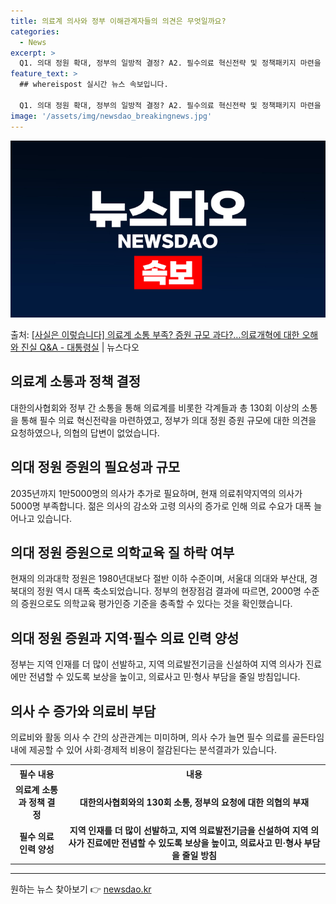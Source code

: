 ```yaml
---
title: 의료계 의사와 정부 이해관계자들의 의견은 무엇일까요?
categories:
  - News
excerpt: >
  Q1. 의대 정원 확대, 정부의 일방적 결정? A2. 필수의료 혁신전략 및 정책패키지 마련을 위해 총 130…
feature_text: >
  ## whereispost 실시간 뉴스 속보입니다.

  Q1. 의대 정원 확대, 정부의 일방적 결정? A2. 필수의료 혁신전략 및 정책패키지 마련을 위해 총 130…
image: '/assets/img/newsdao_breakingnews.jpg'
---
```


![뉴스다오 속보](/assets/img/newsdao_breakingnews.jpg)

<p>출처: <a href="https://newsdao.kr/3216" rel="dofollow">[사실은 이렇습니다] 의료계 소통 부족? 증원 규모 과다?…의료개혁에 대한 오해와 진실 Q&A - 대통령실</a> | 뉴스다오</p>

<h2 data-ke-size="size26">의료계 소통과 정책 결정</h2>
<p data-ke-size="size16">대한의사협회와 정부 간 소통을 통해 의료계를 비롯한 각계들과 총 130회 이상의 소통을 통해 필수 의료 혁신전략을 마련하였고, 정부가 의대 정원 증원 규모에 대한 의견을 요청하였으나, 의협의 답변이 없었습니다.</p>

<h2 data-ke-size="size26">의대 정원 증원의 필요성과 규모</h2>
<p data-ke-size="size16">2035년까지 1만5000명의 의사가 추가로 필요하며, 현재 의료취약지역의 의사가 5000명 부족합니다. 젊은 의사의 감소와 고령 의사의 증가로 인해 의료 수요가 대폭 늘어나고 있습니다. </p>

<h2 data-ke-size="size26">의대 정원 증원으로 의학교육 질 하락 여부</h2>
<p data-ke-size="size16">현재의 의과대학 정원은 1980년대보다 절반 이하 수준이며, 서울대 의대와 부산대, 경북대의 정원 역시 대폭 축소되었습니다. 정부의 현장점검 결과에 따르면, 2000명 수준의 증원으로도 의학교육 평가인증 기준을 충족할 수 있다는 것을 확인했습니다.</p>

<h2 data-ke-size="size26">의대 정원 증원과 지역·필수 의료 인력 양성</h2>
<p data-ke-size="size16">정부는 지역 인재를 더 많이 선발하고, 지역 의료발전기금을 신설하여 지역 의사가 진료에만 전념할 수 있도록 보상을 높이고, 의료사고 민·형사 부담을 줄일 방침입니다.</p>

<h2 data-ke-size="size26">의사 수 증가와 의료비 부담</h2>
<p data-ke-size="size16">의료비와 활동 의사 수 간의 상관관계는 미미하며, 의사 수가 늘면 필수 의료를 골든타임 내에 제공할 수 있어 사회·경제적 비용이 절감된다는 분석결과가 있습니다.</p>

<table>
	<tr>
		<th style="text-align: center;">필수 내용</th>
		<th style="text-align: center;">내용</th>
	</tr>
	<tr>
		<td style="text-align: center; height: 17px;"><b>의료계 소통과 정책 결정</b></td>
		<td style="text-align: center; height: 17px;"><b>대한의사협회와의 130회 소통, 정부의 요청에 대한 의협의 부재</b></td>
	</tr>
	<tr>
		<td style="text-align: center; height: 17px;"><b>필수 의료 인력 양성</b></td>
		<td style="text-align: center; height: 17px;"><b>지역 인재를 더 많이 선발하고, 지역 의료발전기금을 신설하여 지역 의사가 진료에만 전념할 수 있도록 보상을 높이고, 의료사고 민·형사 부담을 줄일 방침</b></td>
	</tr>
</table>

<hr> 

원하는 뉴스 찾아보기 👉 <a href="https://newsdao.kr" rel="dofollow">newsdao.kr</a>


